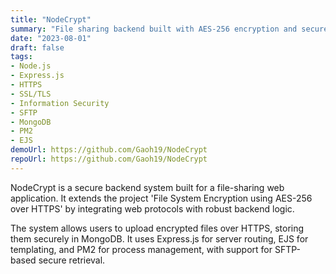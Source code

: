 ```yaml
---
title: "NodeCrypt"
summary: "File sharing backend built with AES-256 encryption and secure web protocols."
date: "2023-08-01"
draft: false
tags:
- Node.js
- Express.js
- HTTPS
- SSL/TLS
- Information Security
- SFTP
- MongoDB
- PM2
- EJS
demoUrl: https://github.com/Gaoh19/NodeCrypt
repoUrl: https://github.com/Gaoh19/NodeCrypt
---
```


NodeCrypt is a secure backend system built for a file-sharing web application. It extends the project 'File System Encryption using AES-256 over HTTPS' by integrating web protocols with robust backend logic.

The system allows users to upload encrypted files over HTTPS, storing them securely in MongoDB. It uses Express.js for server routing, EJS for templating, and PM2 for process management, with support for SFTP-based secure retrieval.
